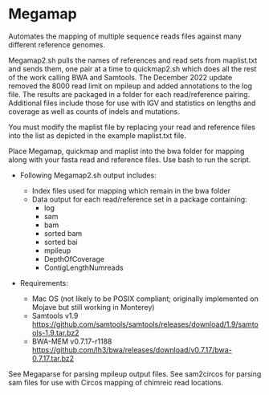 # Megamap
Automates the mapping of multiple sequence reads files against many different reference genomes.

Megamap2.sh pulls the names of references and read sets from maplist.txt and sends them, one pair at a time to quickmap2.sh which does all the rest of the work calling BWA and Samtools. The December 2022 update removed the 8000 read limit on mpileup and added annotations to the log file.
The results are packaged in a folder for each read/reference pairing. Additional files include those for use with IGV and statistics on lengths and coverage as well as counts of indels and mutations.

You must modify the maplist file by replacing your read and reference files into the list as depicted in the example maplist.txt file.

Place Megamap, quickmap and maplist into the bwa folder for mapping along with your fasta read and reference files.  Use bash to run the script.

- Following Megamap2.sh output includes:
   - Index files used for mapping which remain in the bwa folder
   - Data output for each read/reference set in a package containing:
     - log
     - sam
     - bam
     - sorted bam
     - sorted bai
     - mpileup
     - DepthOfCoverage
     - ContigLengthNumreads
     
- Requirements:
   - Mac OS (not likely to be POSIX compliant; originally implemented on Mojave but still working in Monterey)
   - Samtools v1.9 https://github.com/samtools/samtools/releases/download/1.9/samtools-1.9.tar.bz2
   - BWA-MEM v0.7.17-r1188 https://github.com/lh3/bwa/releases/download/v0.7.17/bwa-0.7.17.tar.bz2

See Megaparse for parsing mpileup output files.
See sam2circos for parsing sam files for use with Circos mapping of chimreic read locations.

